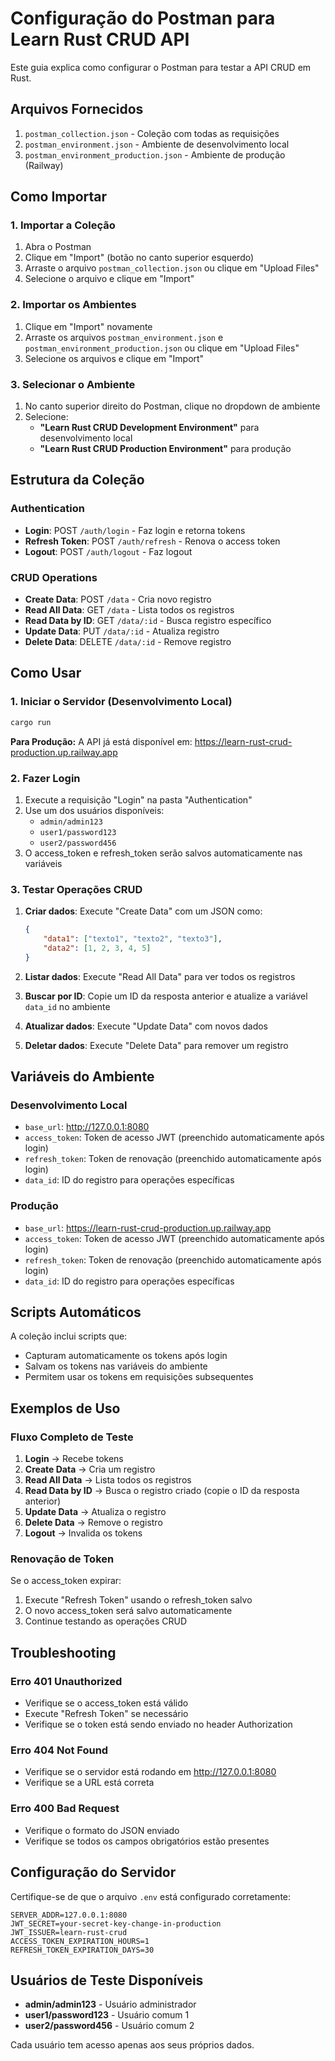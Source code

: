 # Configuração do Postman para Learn Rust CRUD API

Este guia explica como configurar o Postman para testar a API CRUD em Rust.

## Arquivos Fornecidos

1. `postman_collection.json` - Coleção com todas as requisições
2. `postman_environment.json` - Ambiente de desenvolvimento local
3. `postman_environment_production.json` - Ambiente de produção (Railway)

## Como Importar

### 1. Importar a Coleção
1. Abra o Postman
2. Clique em "Import" (botão no canto superior esquerdo)
3. Arraste o arquivo `postman_collection.json` ou clique em "Upload Files"
4. Selecione o arquivo e clique em "Import"

### 2. Importar os Ambientes
1. Clique em "Import" novamente
2. Arraste os arquivos `postman_environment.json` e `postman_environment_production.json` ou clique em "Upload Files"
3. Selecione os arquivos e clique em "Import"

### 3. Selecionar o Ambiente
1. No canto superior direito do Postman, clique no dropdown de ambiente
2. Selecione:
   - **"Learn Rust CRUD Development Environment"** para desenvolvimento local
   - **"Learn Rust CRUD Production Environment"** para produção

## Estrutura da Coleção

### Authentication
- **Login**: POST `/auth/login` - Faz login e retorna tokens
- **Refresh Token**: POST `/auth/refresh` - Renova o access token
- **Logout**: POST `/auth/logout` - Faz logout

### CRUD Operations
- **Create Data**: POST `/data` - Cria novo registro
- **Read All Data**: GET `/data` - Lista todos os registros
- **Read Data by ID**: GET `/data/:id` - Busca registro específico
- **Update Data**: PUT `/data/:id` - Atualiza registro
- **Delete Data**: DELETE `/data/:id` - Remove registro

## Como Usar

### 1. Iniciar o Servidor (Desenvolvimento Local)
```bash
cargo run
```

**Para Produção:**
A API já está disponível em: https://learn-rust-crud-production.up.railway.app

### 2. Fazer Login
1. Execute a requisição "Login" na pasta "Authentication"
2. Use um dos usuários disponíveis:
   - `admin/admin123`
   - `user1/password123`
   - `user2/password456`
3. O access_token e refresh_token serão salvos automaticamente nas variáveis

### 3. Testar Operações CRUD
1. **Criar dados**: Execute "Create Data" com um JSON como:
   ```json
   {
       "data1": ["texto1", "texto2", "texto3"],
       "data2": [1, 2, 3, 4, 5]
   }
   ```

2. **Listar dados**: Execute "Read All Data" para ver todos os registros

3. **Buscar por ID**: Copie um ID da resposta anterior e atualize a variável `data_id` no ambiente

4. **Atualizar dados**: Execute "Update Data" com novos dados

5. **Deletar dados**: Execute "Delete Data" para remover um registro

## Variáveis do Ambiente

### Desenvolvimento Local
- `base_url`: http://127.0.0.1:8080
- `access_token`: Token de acesso JWT (preenchido automaticamente após login)
- `refresh_token`: Token de renovação (preenchido automaticamente após login)
- `data_id`: ID do registro para operações específicas

### Produção
- `base_url`: https://learn-rust-crud-production.up.railway.app
- `access_token`: Token de acesso JWT (preenchido automaticamente após login)
- `refresh_token`: Token de renovação (preenchido automaticamente após login)
- `data_id`: ID do registro para operações específicas

## Scripts Automáticos

A coleção inclui scripts que:
- Capturam automaticamente os tokens após login
- Salvam os tokens nas variáveis do ambiente
- Permitem usar os tokens em requisições subsequentes

## Exemplos de Uso

### Fluxo Completo de Teste

1. **Login** → Recebe tokens
2. **Create Data** → Cria um registro
3. **Read All Data** → Lista todos os registros
4. **Read Data by ID** → Busca o registro criado (copie o ID da resposta anterior)
5. **Update Data** → Atualiza o registro
6. **Delete Data** → Remove o registro
7. **Logout** → Invalida os tokens

### Renovação de Token

Se o access_token expirar:
1. Execute "Refresh Token" usando o refresh_token salvo
2. O novo access_token será salvo automaticamente
3. Continue testando as operações CRUD

## Troubleshooting

### Erro 401 Unauthorized
- Verifique se o access_token está válido
- Execute "Refresh Token" se necessário
- Verifique se o token está sendo enviado no header Authorization

### Erro 404 Not Found
- Verifique se o servidor está rodando em http://127.0.0.1:8080
- Verifique se a URL está correta

### Erro 400 Bad Request
- Verifique o formato do JSON enviado
- Verifique se todos os campos obrigatórios estão presentes

## Configuração do Servidor

Certifique-se de que o arquivo `.env` está configurado corretamente:

```env
SERVER_ADDR=127.0.0.1:8080
JWT_SECRET=your-secret-key-change-in-production
JWT_ISSUER=learn-rust-crud
ACCESS_TOKEN_EXPIRATION_HOURS=1
REFRESH_TOKEN_EXPIRATION_DAYS=30
```

## Usuários de Teste Disponíveis

- **admin/admin123** - Usuário administrador
- **user1/password123** - Usuário comum 1
- **user2/password456** - Usuário comum 2

Cada usuário tem acesso apenas aos seus próprios dados. 